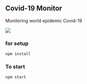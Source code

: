 ## Covid-19 Monitor

Monitoring world epidemic Covid-19

![](https://github.com/komplekt17/Fast_Pages/blob/master/fp.gif)

### for setup

`npm install`

### To start

`npm start`
